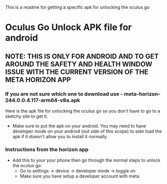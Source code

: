 This is a readme for getting a specific apk for unlocking the oculus go

# Oculus Go Unlock APK file for android

## NOTE: THIS IS ONLY FOR ANDROID AND TO GET AROUND THE SAFETY AND HEALTH WINDOW ISSUE WITH THE CURRENT VERSION OF THE META HORIZON APP

### If you are not sure which one to download use - meta-horizon-244.0.0.4.117-arm64-v8a.apk

Here is the apk file for unlocking the oculus go so you don't have to go to a sketchy site to get it.

* Make sure to put the apk on your android. You may need to have developer mode on your android (out side of this scope) to side load the apk if it doesn't allow you to install it normally.

### Instructions from the horizon app
- Add this to your your phone then go through the normal steps to unlock the oculus go:
    - Go to settings -> device -> developer mode -> toggle on
    - Make sure you have setup a developer account with meta
